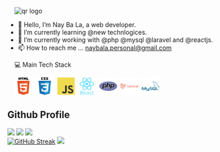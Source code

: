 &nbsp;&nbsp;&nbsp;&nbsp;<img src="https://github.com/naybala/naybala/assets/61843418/a25f1e29-8303-45be-ae8c-ee420bfc2ce9" alt="qr logo" width="100" height="100" />

- 👋 Hello, I’m Nay Ba La, a web developer.
- 👀 I’m currently learning @new technlogices.
- 🌱 I’m currently working with @php @mysql @laravel and @reactjs.
- 📫 How to reach me ... naybala.personal@gmail.com

&nbsp;&nbsp;&nbsp;&nbsp;💻 Main Tech Stack

&nbsp;&nbsp;&nbsp;&nbsp;<img src="https://github.com/devicons/devicon/blob/master/icons/html5/html5-original-wordmark.svg" alt="html logo" width="40" height="40" />&nbsp;&nbsp;<img src="https://github.com/devicons/devicon/blob/master/icons/css3/css3-original-wordmark.svg" alt="css logo" width="40" height="40" />&nbsp;&nbsp;<img src="https://github.com/devicons/devicon/blob/master/icons/javascript/javascript-original.svg" alt="js logo" width="40" height="40" />&nbsp;&nbsp;<img src="https://github.com/devicons/devicon/blob/master/icons/react/react-original-wordmark.svg" alt="react logo" width="40" height="40" />&nbsp;&nbsp;<img src="https://github.com/devicons/devicon/blob/master/icons/php/php-original.svg" alt="php logo" width="40" height="40" />&nbsp;&nbsp;<img src="https://github.com/devicons/devicon/blob/master/icons/laravel/laravel-line-wordmark.svg" alt="laravel logo" width="40" height="40" />&nbsp;&nbsp;<img src="https://github.com/devicons/devicon/blob/master/icons/mysql/mysql-plain-wordmark.svg" alt="mysql logo" width="40" height="40" /> 

## Github Profile

<div>
  <img height="180em" src="https://github-readme-stats.vercel.app/api?username=naybala&count_private=true&theme=cobalt&show_icons=true"/>
  <img height="180em" src="https://github-readme-stats.vercel.app/api/top-langs/?username=naybala&layout=compact&langs_count=7&theme=cobalt"/>
  <img height="250em" src="https://github-readme-activity-graph.vercel.app/graph?username=naybala&hide_border=true&theme=github-compact"/>
  <br/>
 <a href="https://git.io/streak-stats"><img height="250em" src="https://streak-stats.demolab.com?user=naybala&hide_border=true" alt="GitHub Streak" /></a>
    <img height="250em" src="https://github-profile-trophy.vercel.app/?username=naybala&theme=nord&row=2&column=5"/>
</div>
<!---
naybala/naybala is a ✨ special ✨ repository because its `README.md` (this file) appears on your GitHub profile.
You can click the Preview link to take a look at your changes.
--->

